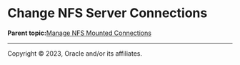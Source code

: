 # Change NFS Server Connections

**Parent topic:**[Manage NFS Mounted Connections](../topics/cockpit-nfsmounts.md)

---

Copyright © 2023, Oracle and/or its affiliates.

